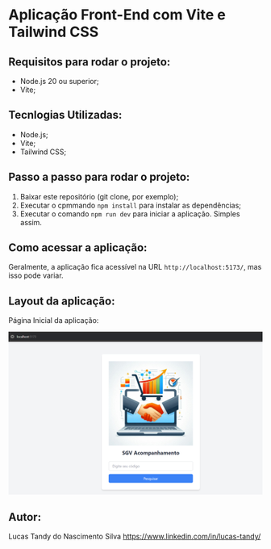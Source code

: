 # Aplicação Front-End com Vite e Tailwind CSS

## Requisitos para rodar o projeto:
* Node.js 20 ou superior;
* Vite;

## Tecnlogias Utilizadas:
* Node.js;
* Vite;
* Tailwind CSS;


## Passo a passo para rodar o projeto:
1. Baixar este repositório (git clone, por exemplo);
2. Executar o cpmmando `npm install` para instalar as dependências;
3. Executar o comando `npm run dev` para iniciar a aplicação. Simples assim.

## Como acessar a aplicação:
Geralmente, a aplicação fica acessível na URL `http://localhost:5173/`, mas isso pode variar.

## Layout da aplicação:
Página Inicial da aplicação:

![Página Inicial da aplicação](https://github.com/lucastandy/teste-tecnico-app-vanilla/blob/main/assets/tela_inicial.png)

## Autor:
Lucas Tandy do Nascimento Silva
https://www.linkedin.com/in/lucas-tandy/





